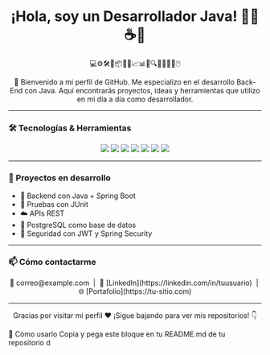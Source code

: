 
<h1 align="center">¡Hola, soy un Desarrollador Java! 👨‍💻☕🚀</h1>

<p align="center">
  💻⚙️🛠️🔧📦🧠📘📈📊💡🔍📌🚦🎯🧩🖱️
</p>

<p align="center">
  👋 Bienvenido a mi perfil de GitHub. Me especializo en el desarrollo Back-End con Java. Aquí encontrarás proyectos, ideas y herramientas que utilizo en mi día a día como desarrollador.
</p>

---

### 🛠️ Tecnologías & Herramientas

<p align="center">
  <img src="https://img.shields.io/badge/Java-ED8B00?style=for-the-badge&logo=openjdk&logoColor=white"/>
  <img src="https://img.shields.io/badge/SpringBoot-6DB33F?style=for-the-badge&logo=springboot&logoColor=white"/>
  <img src="https://img.shields.io/badge/Maven-C71A36?style=for-the-badge&logo=apachemaven&logoColor=white"/>
  <img src="https://img.shields.io/badge/IntelliJ_IDEA-000000?style=for-the-badge&logo=intellijidea&logoColor=white"/>
  <img src="https://img.shields.io/badge/PostgreSQL-4169E1?style=for-the-badge&logo=postgresql&logoColor=white"/>
  <img src="https://img.shields.io/badge/Git-F05032?style=for-the-badge&logo=git&logoColor=white"/>
  <img src="https://img.shields.io/badge/GitHub-181717?style=for-the-badge&logo=github&logoColor=white"/>
</p>

---

### 🚧 Proyectos en desarrollo
- 🔨 Backend con Java + Spring Boot
- 🧪 Pruebas con JUnit
- ☁️ APIs REST
- 🐘 PostgreSQL como base de datos
- 🔐 Seguridad con JWT y Spring Security

---

### 📫 Cómo contactarme
<p align="center">
  📧 correo@example.com &nbsp;|&nbsp;
  💼 [LinkedIn](https://linkedin.com/in/tuusuario) &nbsp;|&nbsp;
  🌐 [Portafolio](https://tu-sitio.com)
</p>

---

<p align="center">Gracias por visitar mi perfil ❤️ ¡Sigue bajando para ver mis repositorios! 👇</p>
📌 Cómo usarlo
Copia y pega este bloque en tu README.md de tu repositorio d
